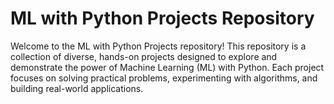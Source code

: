 # ML with Python Projects Repository

Welcome to the ML with Python Projects repository! This repository is a collection of diverse, hands-on projects designed to explore and demonstrate the power of Machine Learning (ML) with Python. Each project focuses on solving practical problems, experimenting with algorithms, and building real-world applications.
